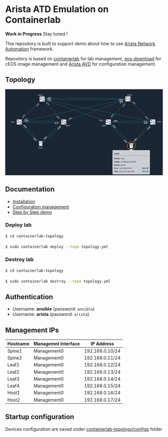 # Arista ATD Emulation on Containerlab

__Work in Progress__ Stay tuned !

This repository is built to support demo about how to use [Arista Network Automation](https://www.anta.ninja) framework.

Repository is based on [containerlab](https://containerlab.dev/) for lab management, [eos-download](https://github.com/titom73/eos-downloader) for cEOS image management and [Arista AVD](https://avd.arista.com) for configuration management.

## Topology

![atd-lab-topology](diagram.png)

## Documentation

- [Installation](./docs/installation.md)
- [Configuration management](docs/avd-provisioning.md)
- [Step by Step demo](docs/demo.md)

### Deploy lab

```bash
$ cd containerlab-topology

$ sudo containerlab deploy --topo topology.yml
```

### Destroy lab

```bash
$ cd containerlab-topology

$ sudo containerlab destroy --topo topology.yml
```

## Authentication

- Username: __ansible__ (password: `ansible`)
- Username: __arista__ (password: `arista`)

## Management IPs

| Hostname | Managemnt Interface | IP Address      |
| -------- | ------------------- | --------------  |
| Spine1   | Management0         | 192.168.0.10/24 |
| Spine2   | Management0         | 192.168.0.11/24 |
| Leaf1    | Management0         | 192.168.0.12/24 |
| Leaf2    | Management0         | 192.168.0.13/24 |
| Leaf3    | Management0         | 192.168.0.14/24 |
| Leaf4    | Management0         | 192.168.0.15/24 |
| Host1    | Management0         | 192.168.0.16/24 |
| Host2    | Management0         | 192.168.0.17/24 |

## Startup configuration

Devices configuration are saved under [containerlab-topology/configs](containerlab-topology/configs) folder


